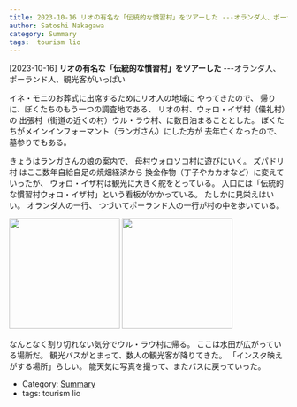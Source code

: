```yaml
---
title: 2023-10-16 リオの有名な「伝統的な慣習村」をツアーした ---オランダ人、ポーランド人、観光客がいっぱい
author: Satoshi Nakagawa
category: Summary
tags:  tourism lio
---
```


[2023-10-16] **リオの有名な「伝統的な慣習村」をツアーした**  ---オランダ人、ポーランド人、観光客がいっぱい

 イネ・モニのお葬式に出席するためにリオ人の地域に
やってきたので、
帰りに、ぼくたちのもう一つの調査地である、
リオの村、ウォロ・イザ村（儀礼村）の
出張村（街道の近くの村）ウル・ラウ村、に数日泊まることとした。
ぼくたちがメインインフォーマント（ランガさん）にした方が
去年亡くなったので、墓参りでもある。

 きょうはランガさんの娘の案内で、
母村ウォロソコ村に遊びにいく。
ズパドリ村 はここ数年自給自足の焼畑経済から
換金作物（丁子やカカオなど）に変えていったが、
ウォロ・イザ村は観光に大きく舵をとっている。
入口には「伝統的な慣習村ウォロ・イザ村」という看板がかかっている。
たしかに見栄えはいい。
オランダ人の一行、
つづいてポーランド人の一行が村の中を歩いている。

<img src="/pict/2023-10-16-wologai-2.jpg)" alt="" width="200"/>

<img src="/pict/2023-10-16-wologai-3.jpg)" alt="" width="200"/>

 なんとなく割り切れない気分でウル・ラウ村に帰る。
ここは水田が広がっている場所だ。
観光バスがとまって、数人の観光客が降りてきた。
「インスタ映えがする場所」らしい。
能天気に写真を撮って、またバスに戻っていった。

- Category: [Summary](https://merapano.github.io/categories.html#Summary)
- tags:  tourism lio

